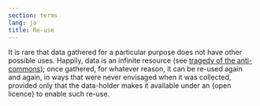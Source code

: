 ```yaml
---
section: terms
lang: ja
title: Re-use
---
```



It is rare that data gathered for a particular purpose does not have other possible uses. Happily, data is an infinite resource (see [tragedy of the anti-commons](/glossary/en/terms/tragedy-of-the-anti-commons/)); once gathered, for whatever reason, it can be re-used again and again, in ways that were never envisaged when it was collected, provided only that the data-holder makes it available under an {open licence} to enable such re-use.
